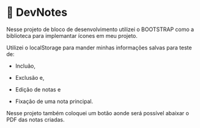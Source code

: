 # 📕 DevNotes 

Nesse projeto de bloco de desenvolvimento utilizei o  BOOTSTRAP como a biblioteca para implemantar ícones em meu projeto.

Utilizei o localStorage para mander minhas informações salvas para teste de:

* Incluão,

* Exclusão e,

* Edição de notas e

* Fixação de uma nota principal.

Nesse projeto também  coloquei um botão aonde será possível abaixar o PDF das notas criadas.
